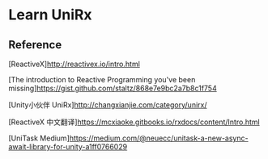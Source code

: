 # Learn UniRx













## Reference

[ReactiveX]http://reactivex.io/intro.html

[The introduction to Reactive Programming you've been missing]https://gist.github.com/staltz/868e7e9bc2a7b8c1f754

[Unity小伙伴 UniRx]http://changxianjie.com/category/unirx/

[ReactiveX 中文翻译]https://mcxiaoke.gitbooks.io/rxdocs/content/Intro.html

[UniTask Medium]https://medium.com/@neuecc/unitask-a-new-async-await-library-for-unity-a1ff0766029

